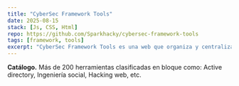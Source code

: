 ```yaml
---
title: "CyberSec Framework Tools"
date: 2025-08-15
stack: [Js, CSS, Html]
repo: https://github.com/Sparkhacky/cybersec-framework-tools
tags: [framework, tools]
excerpt: "CyberSec Framework Tools es una web que organiza y centraliza las principales herramientas de ciberseguridad, clasificadas por categorías."
---
```


**Catálogo.** Más de 200 herramientas clasificadas en bloque como: Active directory, Ingeniería social, Hacking web, etc.

